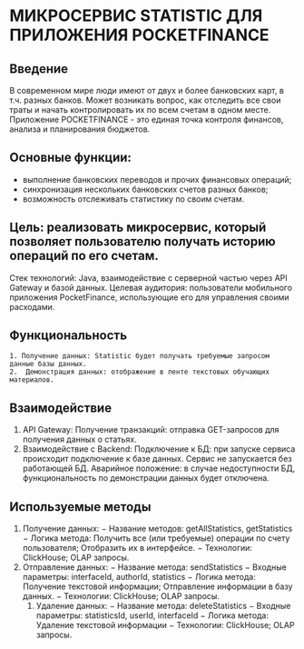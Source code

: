 # МИКРОСЕРВИС STATISTIC ДЛЯ ПРИЛОЖЕНИЯ POCKETFINANCE
## Введение
В современном мире люди имеют от двух и более банковских карт, в т.ч. разных банков. Может возникать вопрос, как отследить все свои траты и начать контролировать их по всем счетам в одном месте.
Приложение POCKETFINANCE - это единая точка контроля финансов, анализа и планирования бюджетов.	
## Основные функции:
- выполнение банковских переводов и прочих финансовых операций;
- синхронизация нескольких банковских счетов разных банков;
- возможность отслеживать статистику по своим счетам.
## Цель: реализовать микросервис, который позволяет пользователю получать историю операций по его счетам.
Стек технологий: Java, взаимодействие с серверной частью через API Gateway и базой данных.
Целевая аудитория: пользователи мобильного приложения PocketFinance, использующие его для управления своими расходами.
## Функциональность
	1. Получение данных: Statistic будет получать требуемые запросом данные базы данных.
	2.  Демонстрация данных: отображение в ленте текстовых обучающих материалов.
## Взаимодействие
1. API Gateway: Получение транзакций: отправка GET-запросов для получения данных о статьях.
2. Взаимодействие с Backend:
Подключение к БД: при запуске сервиса происходит подключение к базе данных. Сервис не запускается без работающей БД.
Аварийное положение: в случае недоступности БД, функциональность по демонстрации данных будет отключена.
## Используемые методы
1. Получение данных:
	− Название методов: getAllStatistics, getStatistics
	− Логика метода:
Получить все (или требуемые) операции по счету пользователя;
Отобразить их в интерфейсе.
	− Технологии:
ClickHouse;
OLAP запросы.
2. Отправление данных:
	− Название метода: sendStatistics
	− Входные параметры: interfaceId, authorId, statistics
	− Логика метода:
Получение текстовой информации;
Отправление информации в базу данных.
	− Технологии:
ClickHouse;
OLAP запросы.
	1.	Удаление данных:
	− Название метода: deleteStatistics
	− Входные параметры: statisticsId, userId, interfaceId
	− Логика метода:
Удаление текстовой информации
	− Технологии:
ClickHouse;
OLAP запросы.
